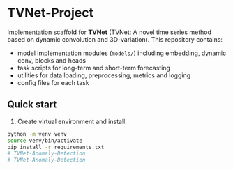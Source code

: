 # TVNet-Project

Implementation scaffold for **TVNet** (TVNet: A novel time series method based on dynamic convolution and 3D-variation).
This repository contains:
- model implementation modules (`models/`) including embedding, dynamic conv, blocks and heads
- task scripts for long-term and short-term forecasting
- utilities for data loading, preprocessing, metrics and logging
- config files for each task

## Quick start

1. Create virtual environment and install:
```bash
python -m venv venv
source venv/bin/activate
pip install -r requirements.txt
# TVNet-Anomaly-Detection
# TVNet-Anomaly-Detection
